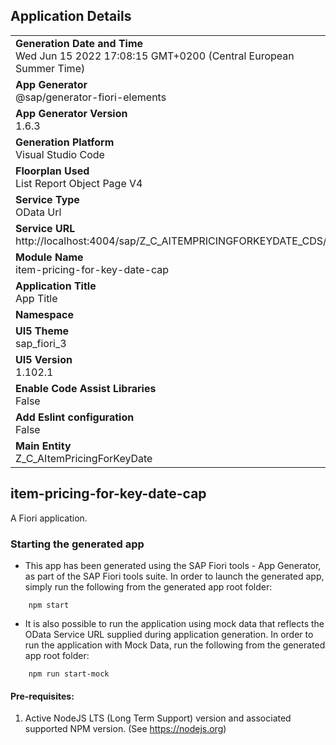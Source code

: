 ## Application Details
|               |
| ------------- |
|**Generation Date and Time**<br>Wed Jun 15 2022 17:08:15 GMT+0200 (Central European Summer Time)|
|**App Generator**<br>@sap/generator-fiori-elements|
|**App Generator Version**<br>1.6.3|
|**Generation Platform**<br>Visual Studio Code|
|**Floorplan Used**<br>List Report Object Page V4|
|**Service Type**<br>OData Url|
|**Service URL**<br>http://localhost:4004/sap/Z_C_AITEMPRICINGFORKEYDATE_CDS/
|**Module Name**<br>item-pricing-for-key-date-cap|
|**Application Title**<br>App Title|
|**Namespace**<br>|
|**UI5 Theme**<br>sap_fiori_3|
|**UI5 Version**<br>1.102.1|
|**Enable Code Assist Libraries**<br>False|
|**Add Eslint configuration**<br>False|
|**Main Entity**<br>Z_C_AItemPricingForKeyDate|

## item-pricing-for-key-date-cap

A Fiori application.

### Starting the generated app

-   This app has been generated using the SAP Fiori tools - App Generator, as part of the SAP Fiori tools suite.  In order to launch the generated app, simply run the following from the generated app root folder:

```
    npm start
```

- It is also possible to run the application using mock data that reflects the OData Service URL supplied during application generation.  In order to run the application with Mock Data, run the following from the generated app root folder:

```
    npm run start-mock
```

#### Pre-requisites:

1. Active NodeJS LTS (Long Term Support) version and associated supported NPM version.  (See https://nodejs.org)


